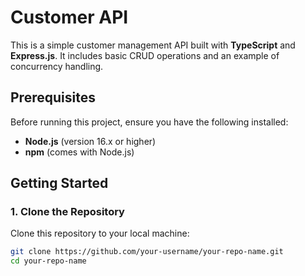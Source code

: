# Customer API

This is a simple customer management API built with **TypeScript** and **Express.js**. It includes basic CRUD operations and an example of concurrency handling.

## Prerequisites

Before running this project, ensure you have the following installed:

- **Node.js** (version 16.x or higher)
- **npm** (comes with Node.js)

## Getting Started

### 1. Clone the Repository

Clone this repository to your local machine:

```bash
git clone https://github.com/your-username/your-repo-name.git
cd your-repo-name
